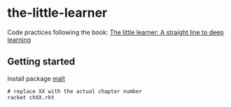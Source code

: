 # the-little-learner

Code practices following the book: [The little learner: A straight line to deep learning](https://www.thelittlelearner.com)

## Getting started

Install package [malt](https://github.com/themetaschemer/malt)

```shell
# replace XX with the actual chapter number
racket chXX.rkt
```
